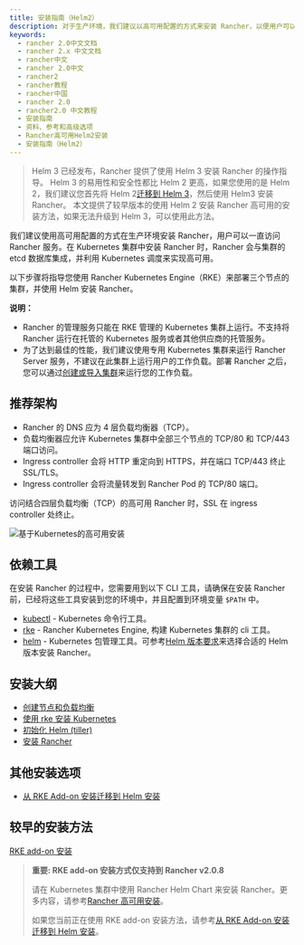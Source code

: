 ```yaml
---
title: 安装指南（Helm2）
description: 对于生产环境，我们建议以高可用配置的方式来安装 Rancher，以便用户可以一直访问 Rancher 服务。在 Kubernetes 集群中安装 Rancher 时，Rancher 会与集群的 etcd 数据库集成，并利用 Kubernetes 调度来实现高可用。以下步骤将指导您使用 Rancher Kubernetes Engine(RKE)来部署三个节点的集群，并使用 Helm 安装 Rancher。
keywords:
  - rancher 2.0中文文档
  - rancher 2.x 中文文档
  - rancher中文
  - rancher 2.0中文
  - rancher2
  - rancher教程
  - rancher中国
  - rancher 2.0
  - rancher2.0 中文教程
  - 安装指南
  - 资料、参考和高级选项
  - Rancher高可用Helm2安装
  - 安装指南（Helm2）
---
```


> Helm 3 已经发布，Rancher 提供了使用 Helm 3 安装 Rancher 的操作指导。
> Helm 3 的易用性和安全性都比 Helm 2 更高，如果您使用的是 Helm 2，我们建议您首先将 Helm 2[迁移到 Helm 3](https://helm.sh/blog/migrate-from-helm-v2-to-helm-v3/)，然后使用 Helm3 安装 Rancher。
> 本文提供了较早版本的使用 Helm 2 安装 Rancher 高可用的安装方法，如果无法升级到 Helm 3，可以使用此方法。

我们建议使用高可用配置的方式在生产环境安装 Rancher，用户可以一直访问 Rancher 服务。在 Kubernetes 集群中安装 Rancher 时，Rancher 会与集群的 etcd 数据库集成，并利用 Kubernetes 调度来实现高可用。

以下步骤将指导您使用 Rancher Kubernetes Engine（RKE）来部署三个节点的集群，并使用 Helm 安装 Rancher。

**说明：**

- Rancher 的管理服务只能在 RKE 管理的 Kubernetes 集群上运行。不支持将 Rancher 运行在托管的 Kubernetes 服务或者其他供应商的托管服务。
- 为了达到最佳的性能，我们建议使用专用 Kubernetes 集群来运行 Rancher Server 服务，不建议在此集群上运行用户的工作负载。部署 Rancher 之后，您可以通过[创建或导入集群](/docs/rancher2/cluster-provisioning/_index/#cluster-creation-in-rancher)来运行您的工作负载。

## 推荐架构

- Rancher 的 DNS 应为 4 层负载均衡器（TCP）。
- 负载均衡器应允许 Kubernetes 集群中全部三个节点的 TCP/80 和 TCP/443 端口访问。
- Ingress controller 会将 HTTP 重定向到 HTTPS，并在端口 TCP/443 终止 SSL/TLS。
- Ingress controller 会将流量转发到 Rancher Pod 的 TCP/80 端口。

<figcaption>访问结合四层负载均衡（TCP）的高可用 Rancher 时，SSL 在 ingress controller 处终止。</figcaption>

![基于Kubernetes的高可用安装](/img/rancher/ha/rancher2ha.svg)

## 依赖工具

在安装 Rancher 的过程中，您需要用到以下 CLI 工具，请确保在安装 Rancher 前，已经将这些工具安装到您的环境中，并且配置到环境变量 `$PATH` 中。

- [kubectl](https://kubernetes.io/docs/tasks/tools/install-kubectl/#install-kubectl) - Kubernetes 命令行工具。
- [rke](/docs/rke/installation/_index) - Rancher Kubernetes Engine, 构建 Kubernetes 集群的 cli 工具。
- [helm](https://docs.helm.sh/using_helm/#installing-helm) - Kubernetes 包管理工具。可参考[Helm 版本要求](/docs/rancher2/installation/options/helm-version/_index)来选择合适的 Helm 版本安装 Rancher。

## 安装大纲

- [创建节点和负载均衡](/docs/rancher2/installation/options/helm2/create-nodes-lb/_index)
- [使用 rke 安装 Kubernetes](/docs/rancher2/installation/options/helm2/kubernetes-rke/_index)
- [初始化 Helm (tiller)](/docs/rancher2/installation/options/helm2/helm-init/_index)
- [安装 Rancher](/docs/rancher2/installation/options/helm2/helm-rancher/_index)

## 其他安装选项

- [从 RKE Add-on 安装迁移到 Helm 安装](/docs/rancher2/installation_new/upgrades-rollbacks/upgrades/migrating-from-rke-add-on/_index)

## 较早的安装方法

[RKE add-on 安装](/docs/rancher2/installation/options/rke-add-on/_index/)

> **重要: RKE add-on 安装方式仅支持到 Rancher v2.0.8**
>
> 请在 Kubernetes 集群中使用 Rancher Helm Chart 来安装 Rancher。更多内容，请参考[Rancher 高可用安装](/docs/rancher2/installation/options/helm2/_index)。
>
> 如果您当前正在使用 RKE add-on 安装方法，请参考[从 RKE Add-on 安装迁移到 Helm 安装](/docs/rancher2/installation_new/upgrades-rollbacks/upgrades/migrating-from-rke-add-on/_index)。
